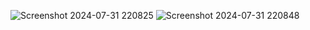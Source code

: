 ![Screenshot 2024-07-31 220825](https://github.com/user-attachments/assets/273ac554-0a8c-47dc-a35e-673ac14741a3)
![Screenshot 2024-07-31 220848](https://github.com/user-attachments/assets/273ac554-0a8c-47dc-a35e-673ac14741a3)
